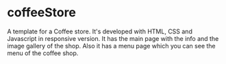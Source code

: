 # coffeeStore

A template for a Coffee store. It's developed with HTML, CSS and Javascript in responsive version. It has the main page with the info and the image gallery of the shop. Also it has a menu page which you can see the menu of the coffee shop.
